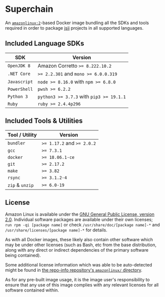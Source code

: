 # Superchain
An [`amazonlinux:2`][al2]-based Docker image bundling all the SDKs and tools
required in order to package [jsii] projects in all supported languages.

[al2]: https://hub.docker.com/_/amazonlinux
[jsii]: https://github.com/aws/jsii

## Included Language SDKs

SDK             | Version
----------------|-------------------------------------------
`OpenJDK 8`     | Amazon Corretto `>= 8.222.10.2`
`.NET Core`     | `>= 2.2.301` and `mono >= 6.0.0.319`
`Javascript`    | `node >= 8.16.0` with `npm >= 6.8.0`
`PowerShell`    | `pwsh >= 6.2.2`
`Python 3`      | `python3 >= 3.7.3` with `pip3 >= 19.1.1`
`Ruby`          | `ruby >= 2.4.4p296`

## Included Tools & Utilities

Tool / Utility | Version
---------------|-----------------
`bundler`      | `>= 1.17.2` and `>= 2.0.2`
`gcc`          | `>= 7.3.1`
`docker`       | `>= 18.06.1-ce`
`git`          | `>= 2.17.2`
`make`         | `>= 3.82`
`rsync`        | `>= 3.1.2-4`
`zip` & `unzip`| `>= 6.0-19`

## License

Amazon Linux is available under the [GNU General Public License, version
2.0][gpl2.0]. Individual software packages are available under their own
licenses; `run rpm -qi [package name]` or check
`/usr/share/doc/[package name]-*` and `/usr/share/licenses/[package name]-*` for
details.

As with all Docker images, these likely also contain other software which may be
under other licenses (such as Bash, etc from the base distribution, along with
any direct or indirect dependencies of the primary software being contained).

Some additional license information which was able to be auto-detected might be
found in [the repo-info repository's `amazonlinux/` directory][repo-info-al2].

As for any pre-built image usage, it is the image user's responsibility to
ensure that any use of this image complies with any relevant licenses for all
software contained within.

[gpl2.0]: https://github.com/aws/amazon-linux-docker-images/blob/master/LICENSE
[repo-info-al2]: https://github.com/docker-library/repo-info/tree/master/repos/amazonlinux
